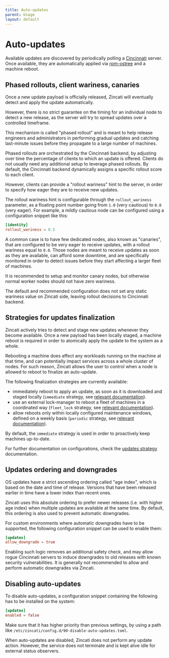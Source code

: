 ```yaml
---
title: Auto-updates
parent: Usage
layout: default
---
```


# Auto-updates

Available updates are discovered by periodically polling a [Cincinnati] server.
Once available, they are automatically applied via [rpm-ostree] and a machine reboot.

[Cincinnati]: https://github.com/openshift/cincinnati
[rpm-ostree]: https://github.com/projectatomic/rpm-ostree

## Phased rollouts, client wariness, canaries

Once a new update payload is officially released, Zincati will eventually detect and apply the update automatically.

However, there is no strict guarantee on the timing for an individual node to detect a new release, as the server will try to spread updates over a controlled timeframe.

This mechanism is called "phased rollout" and is meant to help release engineers and administrators in performing gradual updates and catching last-minute issues before they propagate to a large number of machines.

Phased rollouts are orchestrated by the Cincinnati backend, by adjusting over time the percentage of clients to which an update is offered.
Clients do not usually need any additional setup to leverage phased rollouts.
By default, the Cincinnati backend dynamically assigns a specific rollout score to each client.

However, clients can provide a "rollout wariness" hint to the server, in order to specify how eager they are to receive new updates.

The rollout wariness hint is configurable through the `rollout_wariness` parameter, as a floating point number going from `1.0` (very cautious) to `0.0` (very eager).
For example, a mildly cautious node can be configured using a configuration snippet like this:

```toml
[identity]
rollout_wariness = 0.5
```

A common case is to have few dedicated nodes, also known as "canaries", that are configured to be very eager to receive updates, with a rollout wariness equal to `0.0`.
Those nodes are meant to receive updates as soon as they are available, can afford some downtime, and are specifically monitored in order to detect issues before they start affecting a larger fleet of machines.

It is recommended to setup and monitor canary nodes, but otherwise normal worker nodes should not have zero wariness.

The default and recommended configuration does not set any static wariness value on Zincati side, leaving rollout decisions to Cincinnati backend.

## Strategies for updates finalization

Zincati actively tries to detect and stage new updates whenever they become available.
Once a new payload has been locally staged, a machine reboot is required in order to atomically apply the update to the system as a whole.

Rebooting a machine does affect any workloads running on the machine at that time, and can potentially impact services across a whole cluster of nodes.
For such reason, Zincati allows the user to control when a node is allowed to reboot to finalize an auto-update.

The following finalization strategies are currently available:
 * immediately reboot to apply an update, as soon as it is downloaded and staged locally (`immediate` strategy, see [relevant documentation][strategy-immediate]).
 * use an external lock-manager to reboot a fleet of machines in a coordinated way (`fleet_lock` strategy, see [relevant documentation][strategy-fleet_lock]).
 * allow reboots only within locally configured maintenance windows, defined on a weekly basis (`periodic` strategy, see [relevant documentation][strategy-periodic]).

By default, the `immediate` strategy is used in order to proactively keep machines up-to-date.

For further documentation on configurations, check the [updates strategy][updates-strategy] documentation.

[strategy-immediate]: updates-strategy.md#immediate-strategy
[strategy-fleet_lock]: updates-strategy.md#lock-based-strategy
[strategy-periodic]: updates-strategy.md#periodic-strategy
[updates-strategy]: updates-strategy.md

## Updates ordering and downgrades

OS updates have a strict ascending ordering called "age index", which is based on the date and time of release.
Versions that have been released earlier in time have a lower index than recent ones.

Zincati uses this absolute ordering to prefer newer releases (i.e. with higher age index) when multiple updates are available at the same time.
By default, this ordering is also used to prevent automatic downgrades.

For custom environments where automatic downgrades have to be supported, the following configuration snippet can be used to enable them:

```toml
[updates]
allow_downgrade = true
```

Enabling such logic removes an additional safety check, and may allow rogue Cincinnati servers to induce downgrades to old releases with known security vulnerabilities.
It is generally not recommended to allow and perform automatic downgrades via Zincati.

## Disabling auto-updates

To disable auto-updates, a configuration snippet containing the following has to be installed on the system:

```toml
[updates]
enabled = false
```

Make sure that it has higher priority than previous settings, by using a path like `/etc/zincati/config.d/90-disable-auto-updates.toml`.

When auto-updates are disabled, Zincati does not perform any update action.
However, the service does not terminate and is kept alive idle for external status observers. 

